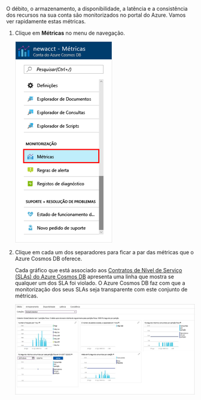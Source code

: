 O débito, o armazenamento, a disponibilidade, a latência e a consistência dos recursos na sua conta são monitorizados no portal do Azure. Vamos ver rapidamente estas métricas. 

1. Clique em **Métricas** no menu de navegação.

   ![Métricas no portal do Azure](./media/cosmos-db-tutorial-review-slas/metrics.png)

2. Clique em cada um dos separadores para ficar a par das métricas que o Azure Cosmos DB oferece. 

    Cada gráfico que está associado aos [Contratos de Nível de Serviço (SLAs) do Azure Cosmos DB](https://azure.microsoft.com/support/legal/sla/cosmos-db/) apresenta uma linha que mostra se qualquer um dos SLA foi violado. O Azure Cosmos DB faz com que a monitorização dos seus SLAs seja transparente com este conjunto de métricas. 

   ![Conjunto de métricas do Azure Cosmos DB](./media/cosmos-db-tutorial-review-slas/metrics-suite.png)